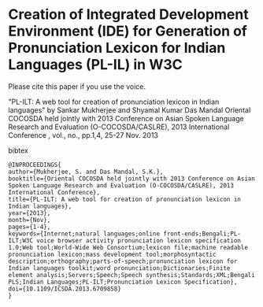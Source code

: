 # Creation of Integrated Development Environment (IDE) for Generation of Pronunciation Lexicon for Indian Languages (PL-IL) in W3C 

Please cite this paper if you use the voice.

"PL-ILT: A web tool for creation of pronunciation lexicon in Indian languages" by Sankar Mukherjee and Shyamal Kumar Das Mandal
 Oriental COCOSDA held jointly with 2013 Conference on Asian Spoken Language Research and Evaluation (O-COCOSDA/CASLRE), 2013 International Conference , vol., no., pp.1,4, 25-27 Nov. 2013

bibtex
```
@INPROCEEDINGS{
author={Mukherjee, S. and Das Mandal, S.K.}, 
booktitle={Oriental COCOSDA held jointly with 2013 Conference on Asian Spoken Language Research and Evaluation (O-COCOSDA/CASLRE), 2013 International Conference}, 
title={PL-ILT: A web tool for creation of pronunciation lexicon in Indian languages}, 
year={2013}, 
month={Nov}, 
pages={1-4}, 
keywords={Internet;natural languages;online front-ends;Bengali;PL-ILT;W3C voice browser activity pronunciation lexicon specification 1.0;Web tool;World-Wide Web Consortium;lexicon file;machine readable pronunciation lexicon;mass development tool;morphosyntactic description;orthography;parts-of-speech;pronunciation lexicon for Indian languages toolkit;word pronunciation;Dictionaries;Finite element analysis;Servers;Speech;Speech synthesis;Standards;XML;Bengali PLS;Indian Languages;PL-ILT;Pronunciation Lexicon Specification}, 
doi={10.1109/ICSDA.2013.6709858}
}
```
